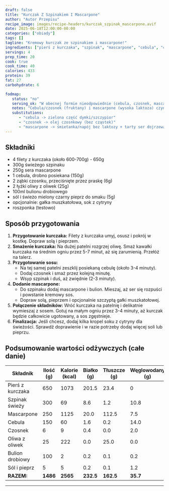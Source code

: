 ```yaml
---
draft: false
title: "Kurczak Z Szpinakiem I Mascarpone"
author: "Autor Przepisu"
recipe_image: images/recipe-headers/kurczak_szpinak_mascarpone.avif
date: 2025-06-18T12:00:00-00:00
categories: ["obiady"]
tags: []
tagline: "Kremowy kurczak ze szpinakiem i mascarpone!"
ingredients: ["pierś z kurczaka", "szpinak", "mascarpone", "cebula", "czosnek", "oliwa", "bulion", "sól", "pieprz", "gałka muszkatołowa", "cytryna"]
servings: 4
prep_time: 20
cook: true
cook_time: 40
calories: 433
protein: 39
fat: 27
carbohydrate: 6

fodmap:
   status: "no"
   serving_ok: "W obecnej formie nieodpowiednie (cebula, czosnek, mascarpone)"
   notes: "Cebula/czosnek (fruktany) i mascarpone (wysoka laktoza) czynią danie niezgodne na etapie eliminacji."
   substitutions:
      - "cebula -> zielona część dymki/szczypior"
      - "czosnek -> olej czosnkowy (bez cząstek)"
      - "mascarpone -> śmietanka/napój bez laktozy + tarty ser dojrzewający (w małej porcji)"
---
```


## Składniki
- 4 filety z kurczaka (około 600-700g) - 650g
- 300g świeżego szpinaku
- 250g sera mascarpone
- 1 cebula, drobno posiekana (150g)
- 2 ząbki czosnku, przeciśnięte przez praskę (6g)
- 2 łyżki oliwy z oliwek (25g)
- 100ml bulionu drobiowego
- sól i świeżo mielony czarny pieprz do smaku (5g)
- opcjonalnie: gałka muszkatołowa, sok z cytryny
- roszponka (testowo)

## Sposób przygotowania
1. **Przygotowanie kurczaka:** Filety z kurczaka umyj, osusz i pokrój w kostkę. Dopraw solą i pieprzem.
2. **Smażenie kurczaka:** Na dużej patelni rozgrzej oliwę. Smaż kawałki kurczaka na średnim ogniu przez 5-7 minut, aż się zarumienią. Przełóż na talerz.
3. **Przygotowanie sosu:**
   - Na tej samej patelni zeszklij posiekaną cebulę (około 3-4 minuty).
   - Dodaj czosnek i smaż przez kolejną minutę.
   - Wsyp szpinak i duś, aż zwiędnie (2-3 minuty).
4. **Dodanie mascarpone:**
   - Do szpinaku dodaj mascarpone i bulion. Mieszaj, aż ser się rozpuści i powstanie kremowy sos.
   - Dopraw solą, pieprzem i opcjonalnie szczyptą gałki muszkatołowej.
5. **Połączenie składników:** Wróć kurczaka na patelnię i delikatnie wymieszaj z sosem. Gotuj na małym ogniu przez 3-4 minuty, aż kurczak będzie całkowicie ugotowany, a sos zgęstnieje.
6. **Finalizacja:** Jeśli chcesz, dodaj kilka kropel soku z cytryny dla świeżości. Sprawdź doprawienie i w razie potrzeby dodaj więcej soli lub pieprzu.

## Podsumowanie wartości odżywczych (całe danie)

| Składnik         | Ilość (g) | Kalorie (kcal) | Białko (g) | Tłuszcze (g) | Węglowodany (g) |
|------------------|-----------|---------------|------------|--------------|-----------------|
| Pierś z kurczaka | 650       | 1073          | 201.5      | 23.4         | 0               |
| Szpinak świeży   | 300       | 69            | 8.6        | 1.2          | 10.8            |
| Mascarpone       | 250       | 1125          | 20.0       | 112.5        | 7.5             |
| Cebula           | 150       | 60            | 1.6        | 0.2          | 14.0            |
| Czosnek          | 6         | 9             | 0.4        | 0.0          | 2.0             |
| Oliwa z oliwek   | 25        | 222           | 0.0        | 25.0         | 0.0             |
| Bulion drobiowy  | 100       | 2             | 0.2        | 0.1          | 0.2             |
| Sól i pieprz     | 5         | 5             | 0.2        | 0.1          | 1.2             |
| **RAZEM:**       | **1486**  | **2565**      | **232.5**  | **162.5**    | **35.7**        |

---
